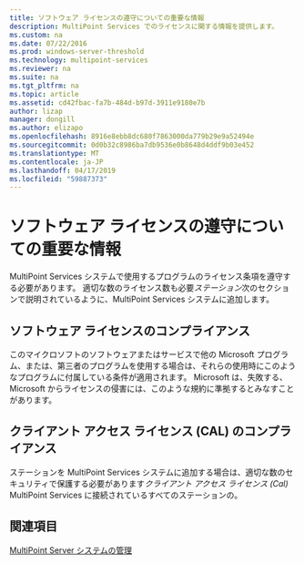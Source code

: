 ```yaml
---
title: ソフトウェア ライセンスの遵守についての重要な情報
description: MultiPoint Services でのライセンスに関する情報を提供します。
ms.custom: na
ms.date: 07/22/2016
ms.prod: windows-server-threshold
ms.technology: multipoint-services
ms.reviewer: na
ms.suite: na
ms.tgt_pltfrm: na
ms.topic: article
ms.assetid: cd42fbac-fa7b-484d-b97d-3911e9180e7b
author: lizap
manager: dongill
ms.author: elizapo
ms.openlocfilehash: 8916e8ebb8dc680f7863000da779b29e9a52494e
ms.sourcegitcommit: 0d0b32c8986ba7db9536e0b8648d4ddf9b03e452
ms.translationtype: MT
ms.contentlocale: ja-JP
ms.lasthandoff: 04/17/2019
ms.locfileid: "59887373"
---
```

# <a name="important-information-about-software-license-compliance"></a>ソフトウェア ライセンスの遵守についての重要な情報
MultiPoint Services システムで使用するプログラムのライセンス条項を遵守する必要があります。 適切な数のライセンス数も必要*ステーション*次のセクションで説明されているように、MultiPoint Services システムに追加します。  
  
## <a name="software-license-compliance"></a>ソフトウェア ライセンスのコンプライアンス  
このマイクロソフトのソフトウェアまたはサービスで他の Microsoft プログラム、または、第三者のプログラムを使用する場合は、それらの使用時にこのようなプログラムに付属している条件が適用されます。 Microsoft は、失敗する、Microsoft からライセンスの侵害には、このような規約に準拠するとみなすことがあります。  
  
## <a name="client-access-license-cal-compliance"></a>クライアント アクセス ライセンス (CAL) のコンプライアンス  
ステーションを MultiPoint Services システムに追加する場合は、適切な数のセキュリティで保護する必要があります*クライアント アクセス ライセンス (Cal)* MultiPoint Services に接続されているすべてのステーションの。   
  
## <a name="see-also"></a>関連項目  
[MultiPoint Server システムの管理](managing-your-multipoint-services-system.md)  
  
